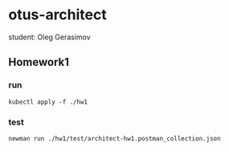 # otus-architect
student: Oleg Gerasimov

## Homework1
### run
`kubectl apply -f ./hw1` 
### test
`newman run ./hw1/test/architect-hw1.postman_collection.json`
